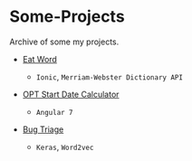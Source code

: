 # Some-Projects
Archive of some my projects.

- [Eat Word](https://dailiang18bb.github.io/Some-Projects/Eat-Word/www/)
  - `Ionic`, `Merriam-Webster Dictionary API`



- [OPT Start Date Calculator](https://github.com/dailiang18bb/OPT-Calculator)
  - `Angular 7`


- [Bug Triage](https://github.com/dailiang18bb/bug-triage)
  - `Keras`, `Word2vec`
